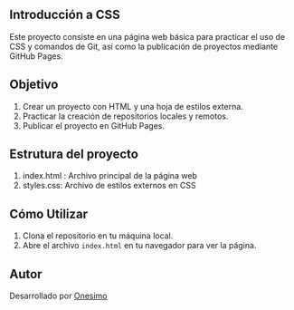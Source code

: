 ## Introducción a CSS
Este proyecto consiste en una página web básica para practicar el uso de CSS y comandos de Git, así como la publicación de proyectos mediante GitHub Pages.

## Objetivo
1. Crear un proyecto con HTML y una hoja de estilos externa.
2. Practicar la creación de repositorios locales y remotos.
3. Publicar el proyecto en GitHub Pages.  

## Estrutura del proyecto

1. index.html :  Archivo principal de la página web
2. styles.css:  Archivo de estilos externos en CSS 

## Cómo Utilizar

1. Clona el repositorio en tu máquina local.
2. Abre el archivo `index.html` en tu navegador para ver la página.


## Autor

Desarrollado por [Onesimo]([Onesimo583](https://github.com/Onesimo583))
